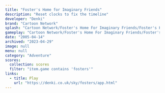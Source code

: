 ```yaml
---
title: "Foster's Home for Imaginary Friends"
description: "Reset clocks to fix the timeline"
developer: "Denki"
brand: "Cartoon Network"
splash: "Cartoon Network/Foster's Home For Imaginary Friends/Foster's Home For Imaginary Friends/Splash.jpg"
gameplay: "Cartoon Network/Foster's Home For Imaginary Friends/Foster's Home For Imaginary Friends/PlayClockRoom.jpg"
date: "2005-04-14"
archived: "2023-04-29"
image: null
menu: null
category: "Adventure"
scores:
  collection: scores
  filter: "item.game contains 'fosters'"
links:
  - title: Play
    url: "https://denki.co.uk/sky/fosters/app.html"
---
```

